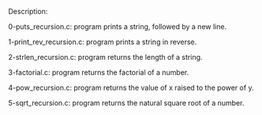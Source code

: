 Description:

0-puts_recursion.c: program prints a string, followed by a new line.

1-print_rev_recursion.c: program prints a string in reverse.

2-strlen_recursion.c: program returns the length of a string.

3-factorial.c: program returns the factorial of a number.

4-pow_recursion.c: program returns the value of x raised to the power of y.

5-sqrt_recursion.c: program returns the natural square root of a number.

